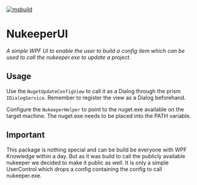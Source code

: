 [![msbuild](https://github.com/vistron-gmbh/NukeeperConfigUI/actions/workflows/msbuild.yml/badge.svg)](https://github.com/vistron-gmbh/NukeeperConfigUI/actions/workflows/msbuild.yml)

# NukeeperUI

*A simple WPF UI to enable the user to build a config item which can be used to call the nukeeper.exe to update a project.*

## Usage

Use the `NugetUpdateConfigView` to call it as a Dialog through the prism `IDialogService`. Remember to register the view as a Dialog beforehand.

Configure the `NukeeperHelper` to point to the nuget.exe available on the target machine. The nuget.exe needs to be placed into the PATH variable.

## Important

This package is nothing special and can be build be everyone with WPF Knowledge within a day. But as it was build to call the publicly available nukeeper we decided to make it public as well. It is only a simple UserControl which drops a config containing the config to call nukeeper.exe.

